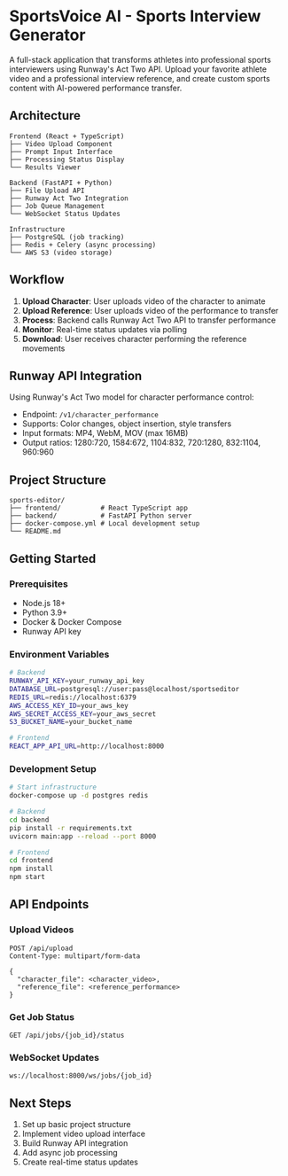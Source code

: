 # SportsVoice AI - Sports Interview Generator

A full-stack application that transforms athletes into professional sports interviewers using Runway's Act Two API. Upload your favorite athlete video and a professional interview reference, and create custom sports content with AI-powered performance transfer.

## Architecture

```
Frontend (React + TypeScript)
├── Video Upload Component
├── Prompt Input Interface  
├── Processing Status Display
└── Results Viewer

Backend (FastAPI + Python)
├── File Upload API
├── Runway Act Two Integration
├── Job Queue Management
└── WebSocket Status Updates

Infrastructure
├── PostgreSQL (job tracking)
├── Redis + Celery (async processing)
└── AWS S3 (video storage)
```

## Workflow

1. **Upload Character**: User uploads video of the character to animate
2. **Upload Reference**: User uploads video of the performance to transfer
3. **Process**: Backend calls Runway Act Two API to transfer performance
4. **Monitor**: Real-time status updates via polling
5. **Download**: User receives character performing the reference movements

## Runway API Integration

Using Runway's Act Two model for character performance control:
- Endpoint: `/v1/character_performance`
- Supports: Color changes, object insertion, style transfers
- Input formats: MP4, WebM, MOV (max 16MB)
- Output ratios: 1280:720, 1584:672, 1104:832, 720:1280, 832:1104, 960:960

## Project Structure

```
sports-editor/
├── frontend/          # React TypeScript app
├── backend/           # FastAPI Python server
├── docker-compose.yml # Local development setup
└── README.md
```

## Getting Started

### Prerequisites
- Node.js 18+
- Python 3.9+
- Docker & Docker Compose
- Runway API key

### Environment Variables
```bash
# Backend
RUNWAY_API_KEY=your_runway_api_key
DATABASE_URL=postgresql://user:pass@localhost/sportseditor
REDIS_URL=redis://localhost:6379
AWS_ACCESS_KEY_ID=your_aws_key
AWS_SECRET_ACCESS_KEY=your_aws_secret
S3_BUCKET_NAME=your_bucket_name

# Frontend
REACT_APP_API_URL=http://localhost:8000
```

### Development Setup
```bash
# Start infrastructure
docker-compose up -d postgres redis

# Backend
cd backend
pip install -r requirements.txt
uvicorn main:app --reload --port 8000

# Frontend
cd frontend
npm install
npm start
```

## API Endpoints

### Upload Videos
```http
POST /api/upload
Content-Type: multipart/form-data

{
  "character_file": <character_video>,
  "reference_file": <reference_performance>
}
```

### Get Job Status
```http
GET /api/jobs/{job_id}/status
```

### WebSocket Updates
```
ws://localhost:8000/ws/jobs/{job_id}
```

## Next Steps

1. Set up basic project structure
2. Implement video upload interface
3. Build Runway API integration
4. Add async job processing
5. Create real-time status updates 